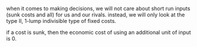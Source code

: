 when it comes to making decisions, we will not care about short run inputs (sunk costs and all) for us and our rivals. instead, we will only look at the type II, 1-lump indivisible type of fixed costs.

if a cost is sunk, then the economic cost of using an additional unit of input is 0.
